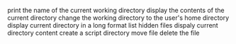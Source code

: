 print the name of the current working directory
display the contents of the current directory
change the working directory to the user's home directory
display current directory in a long format
list hidden files
dispaly current directory content
create a script directory
move file
delete the file
